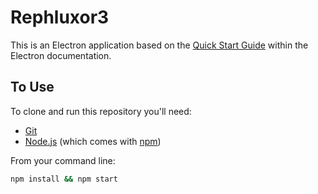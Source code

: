 # Rephluxor3

This is an Electron application based on the [Quick Start Guide](http://electron.atom.io/docs/latest/tutorial/quick-start) within the Electron documentation.

## To Use

To clone and run this repository you'll need:

- [Git](https://git-scm.com)
- [Node.js](https://nodejs.org/en/download/) (which comes with [npm](http://npmjs.com))

From your command line:

```bash
npm install && npm start
```
